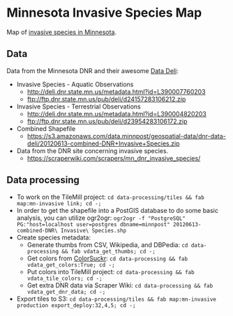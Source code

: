 # Minnesota Invasive Species Map

Map of [invasive species in Minnesota](http://www.dnr.state.mn.us/invasives/index.html).

## Data

Data from the Minnesota DNR and their awesome [Data Deli](http://deli.dnr.state.mn.us/):

* Invasive Species - Aquatic Observations
    * http://deli.dnr.state.mn.us/metadata.html?id=L390007760203
    * ftp://ftp.dnr.state.mn.us/pub/deli/d24157283106212.zip
* Invasive Species - Terrestrial Observations
    * http://deli.dnr.state.mn.us/metadata.html?id=L390004820203
    * ftp://ftp.dnr.state.mn.us/pub/deli/d23954283106172.zip
* Combined Shapefile
    * https://s3.amazonaws.com/data.minnpost/geospatial-data/dnr-data-deli/20120613-combined-DNR+Invasive+Species.zip
* Data from the DNR site concerning invasive species.
    * https://scraperwiki.com/scrapers/mn_dnr_invasive_species/

## Data processing

* To work on the TileMill project: ```cd data-processing/tiles && fab map:mn-invasive link; cd -;```
* In order to get the shapefile into a PostGIS database to do some basic analysis, you can utilize ogr2ogr: ```ogr2ogr -f "PostgreSQL" PG:"host=localhost user=postgres dbname=minnpost" 20120613-combined-DNR\ Invasive\ Species.shp```
* Create species metadata:
    * Generate thumbs from CSV, Wikipedia, and DBPedia: ```cd data-processing && fab vdata_get_thumbs; cd -;```
    * Get colors from [ColorSuckr](http://coloursuckr.com/): ```cd data-processing && fab vdata_get_colors:True; cd -;```
    * Put colors into TileMill project: ```cd data-processing && fab vdata_tile_colors; cd -;```
    * Get extra DNR data via Scraper Wiki: ```cd data-processing && fab vdata_get_dnr_data; cd -;```
* Export tiles to S3: ```cd data-processing/tiles && fab map:mn-invasive production export_deploy:32,4,5; cd -;```